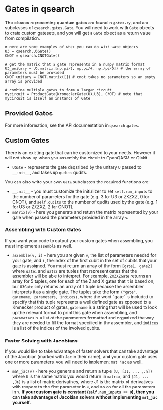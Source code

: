 # Gates in qsearch

The classes representing quantum gates are found in `gates.py`, and are subclasses of `qsearch.gates.Gate`.  You will need to work with `Gate` objects to crate custom gatesets, and you will get a `Gate` object as a return value from compilation.
```
# Here are some examples of what you can do with Gate objects
U3 = qsearch.U3Gate()
CNOT = qsearch.CNOTGate()

# get the matrix that a gate represents in a numpy matrix format
U3_unitary = U3.matrix([np.pi/2, np.pi/4, np./pi/6]) # the array of parameters must be provided
CNOT_unitary = CNOT.matrix([]) # cnot takes no parameters so an empty array is provided

# combine multiple gates to form a larger circuit
mycircuit = ProductGate(KroneckerGate(U3,U3), CNOT) # note that mycircuit is itself an instance of Gate
```
## Provided Gates

For more information, see the API documentation in `qsearch.gates`.

## Custom Gates
There is an existing gate that can be customized to your needs.  However it will not show up when you assembly the circuit to OpenQASM or Qiskit.
* `UGate` - represents the gate deqsribed by the unitary `U` passed to `__init__`, and takes up `qudits` qudits.

You can also write your own `Gate` subclasses the required functions are:
* `__init__` - you must customize the initializer to set `self.num_inputs` to the number of parameters for the gate (e.g. 3 for U3 or ZXZXZ, 0 for CNOT), and `self.qudits` to the number of qudits used by the gate (e.g. 1 for U3 or ZXZXZ, 2 for CNOT).
* `matrix(v)` - here you generate and return the matrix represented by your gate when passed the parameters provided in the array `v`.

### Assembling with Custom Gates
If you want your code to output your custom gates when assembling, you must implement `assemble` as well.
* `assemble(v, i)` - here you are given `v`, the list of parameters needed for your gate, and `i`, the index of the first qubit in the set of qubits that your gate is assigned.  You must return an array of the form `[gate1, gate2]` where `gate1` and `gate2` are tuples that represent gates that the assembler will be able to interpret.  For example, `ZXZXZGate` returns an array for 5 tuples, one for each of the Z and X gates that it is based on, but `U3Gate` only returns an array of 1 tuple because the assembler interprets it as a single gate.  The tuples take the form `("gate", gatename, parameters, indices)`, where the word "gate" is included to specify that this tuple represents a well defined gate as opposed to a Kronecker product of gates, `gatename` is a string that will be used to look up the relevant format to print this gate when assembling, and `parameters` is a list of  the parameters formatted and organized the way they are needed to fill the format specified in the assembler, and `indices` is a list of the indices of the involved qubits.

### Faster Solving with Jacobians
If you would like to take advantage of faster solvers that can take advantage of the Jacobian (marked with `Jac` in their name), and your custom gate uses one or more parameters, you will need to implement `mat_jac` as well.
* `mat_jac(v)` - here you generate and return a tuple `(U, [J1, ... ,Jn])` where `U` is the same matrix you would return in `matrix`, and `[J1, ... ,Jn]` is a list of matrix derivatives, where J1 is the matrix of derivatives with respect to the first parameter in `v`, and so on for all the parameters in v.  **If your custom gate is constant (`self.num_inputs == 0`), then you can take advantage of Jacobian solvers without implementing `mat_jac` yourself.**
